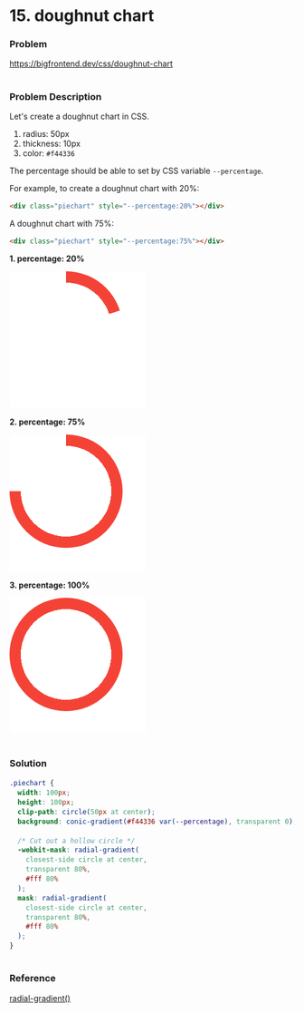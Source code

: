 # 15. doughnut chart

### Problem

https://bigfrontend.dev/css/doughnut-chart

#

### Problem Description

Let's create a doughnut chart in CSS.

1. radius: 50px
2. thickness: 10px
3. color: `#f44336`

The percentage should be able to set by CSS variable `--percentage`.

For example, to create a doughnut chart with 20%:

```html
<div class="piechart" style="--percentage:20%"></div>
```

A doughnut chart with 75%:

```html
<div class="piechart" style="--percentage:75%"></div>
```

**1. percentage: 20%**

<kbd>![result 1](result-1.png)</kbd>

**2. percentage: 75%**

<kbd>![result 2](result-2.png)</kbd>

**3. percentage: 100%**

<kbd>![result 3](result-3.png)</kbd>

#

### Solution

```css
.piechart {
  width: 100px;
  height: 100px;
  clip-path: circle(50px at center);
  background: conic-gradient(#f44336 var(--percentage), transparent 0);

  /* Cut out a hollow circle */
  -webkit-mask: radial-gradient(
    closest-side circle at center,
    transparent 80%,
    #fff 80%
  );
  mask: radial-gradient(
    closest-side circle at center,
    transparent 80%,
    #fff 80%
  );
}
```

#

### Reference

[radial-gradient()](https://tympanus.net/codrops/css_reference/radial-gradient/)
